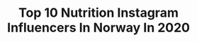 ---
title: Top 10 Nutrition Instagram Influencers In Norway In 2020
description: >-
  Find top nutrition Instagram influencers in Norway in 2020. Most popular hashtags: #motivation #healthy #fitspo #girlswholift.
platform: Instagram
profiles:
  - username: "beatewibe"
    fullname: >-
      Beate Wibe | FITNESS
    location: "Norway"
    followers: 19990
    engagement: 968
    commentsToLikes: 0.036140
    id: ck5zo7idlpxod0i14hu15ynlx
    verified: false
    hashtags: "#fitnessoutfit, #selfie, #musclegirl, #home"
  - username: "maritanaess"
    fullname: >-
      Marita Berge Næss
    location: "Norway"
    followers: 63345
    engagement: 514
    commentsToLikes: 0.030226
    id: ck15ub17smao50i194rdmfkmd
    verified: false
    hashtags: "#theroadtocomeback, #flexfitno, #bootybuilding, #crossfitgamlebyen"
  - username: "jeanette.astor"
    fullname: >-
      Jeanette Astor 🇳🇴🇸🇪🇵🇹
    location: "Norway"
    followers: 13387
    engagement: 1010
    commentsToLikes: 0.043778
    id: ck8takllts5s90j78bjb1deuw
    verified: false
    hashtags: ""
  - username: "jeanetteastor"
    fullname: >-
      Jeanette Astor 🇳🇴🇵🇹🇸🇪
    location: "Norway"
    followers: 21339
    engagement: 518
    commentsToLikes: 0.027866
    id: ck0txhtlfj6w30i19q3zmc928
    verified: false
    hashtags: ""
  - username: "sarahschollathlete"
    fullname: >-
      Sarah Scholl ATHLETE and COACH
    location: "Norway"
    followers: 87321
    engagement: 208
    commentsToLikes: 0.033156
    id: ck5hcjprvifb00i11nkwb3cnn
    verified: false
    hashtags: "#gains, #abs, #health, #nutrition"
  - username: "matildegarnes"
    fullname: >-
      Matilde Garnes 🇳🇴 24
    location: "Norway"
    followers: 23285
    engagement: 381
    commentsToLikes: 0.016367
    id: ck15ub1pdmape0i19j4nc0dkq
    verified: false
    hashtags: "#polarglobalfitness, #covid19, #forwardtogether, #polarglobal"
  - username: "emilienutrition"
    fullname: >-
      Emilie Nereng
    location: "Norway"
    followers: 93577
    engagement: 300
    commentsToLikes: 0.014683
    id: ck55lurn92hi50i113d68s7ce
    verified: false
    hashtags: "#mymollers, #vitamind, #plantbased, #vegan"
  - username: "eatmoreplants.no"
    fullname: >-
      PLANT-BASED VEGAN RECIPES
    location: "Norway"
    followers: 14359
    engagement: 491
    commentsToLikes: 0.055697
    id: ck5hkk46yiket0i11wxhrk0cb
    verified: false
    hashtags: ""
  - username: "weightliftingadvice"
    fullname: >-
      Weightlifting Advice | Fitness
    location: "Norway"
    followers: 4027
    engagement: 1216
    commentsToLikes: 0.195680
    id: ck6uhmknf9zna0j717bycmfpd
    verified: false
    hashtags: "#gymholic, #dwaynetherockjohnson, #gymlifestyles, #gymbeaston"
  - username: "signykaroline"
    fullname: >-
      Signy Karoline 🌱🇳🇴
    location: "Norway"
    followers: 12273
    engagement: 442
    commentsToLikes: 0.036094
    id: ck15uevn0mu410i19mevn4ucg
    verified: false
    hashtags: "#mammalivet, #hydrosport, #nocra, #fitdk"
---